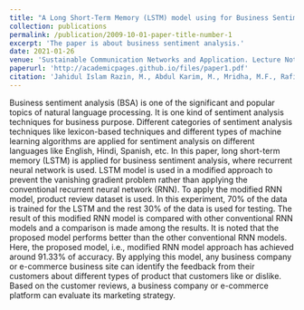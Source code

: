 ```yaml
---
title: "A Long Short-Term Memory (LSTM) model using for Business Sentiment Analysis based on Recurrent Neural Network"
collection: publications
permalink: /publication/2009-10-01-paper-title-number-1
excerpt: 'The paper is about business sentiment analysis.'
date: 2021-01-26
venue: 'Sustainable Communication Networks and Application. Lecture Notes on Data Engineering and Communications Technologies, vol 55. Springer, Singapore.'
paperurl: 'http://academicpages.github.io/files/paper1.pdf'
citation: 'Jahidul Islam Razin, M., Abdul Karim, M., Mridha, M.F., Rafiuddin Rifat, S.M., Alam, T. (2021). A Long Short-Term Memory (LSTM) Model for Business Sentiment Analysis Based on Recurrent Neural Network.'
---
```


Business sentiment analysis (BSA) is one of the significant and popular topics of natural language processing. It is one kind of sentiment analysis techniques for business purpose. Different categories of sentiment analysis techniques like lexicon-based techniques and different types of machine learning algorithms are applied for sentiment analysis on different languages like English, Hindi, Spanish, etc. In this paper, long short-term memory (LSTM) is applied for business sentiment analysis, where recurrent neural network is used. LSTM model is used in a modified approach to prevent the vanishing gradient problem rather than applying the conventional recurrent neural network (RNN). To apply the modified RNN model, product review dataset is used. In this experiment, 70% of the data is trained for the LSTM and the rest 30% of the data is used for testing. The result of this modified RNN model is compared with other conventional RNN models and a comparison is made among the results. It is noted that the proposed model performs better than the other conventional RNN models. Here, the proposed model, i.e., modified RNN model approach has achieved around 91.33% of accuracy. By applying this model, any business company or e-commerce business site can identify the feedback from their customers about different types of product that customers like or dislike. Based on the customer reviews, a business company or e-commerce platform can evaluate its marketing strategy.
